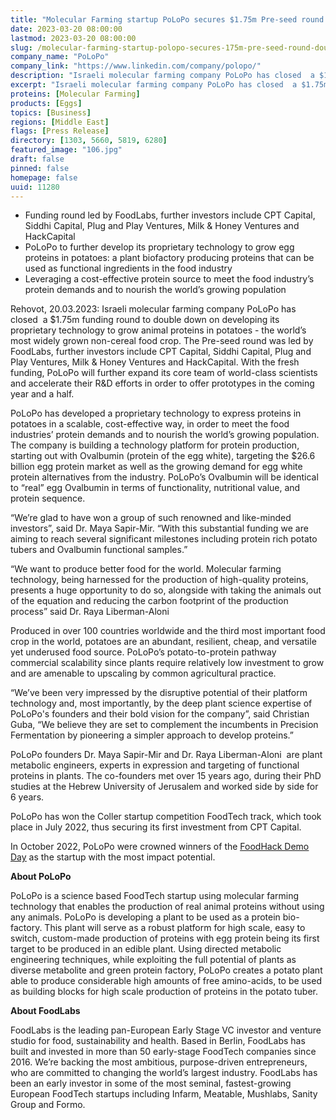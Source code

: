 ```yaml
---
title: "Molecular Farming startup PoLoPo secures $1.75m Pre-seed round to double down on its unique approach for animal-based proteins, growing in plants"
date: 2023-03-20 08:00:00
lastmod: 2023-03-20 08:00:00
slug: /molecular-farming-startup-polopo-secures-175m-pre-seed-round-double-down-its-unique
company_name: "PoLoPo"
company_link: "https://www.linkedin.com/company/polopo/"
description: "Israeli molecular farming company PoLoPo has closed  a $1.75m funding round to double down on developing its proprietary technology to grow egg proteins in potatoes"
excerpt: "Israeli molecular farming company PoLoPo has closed  a $1.75m funding round to double down on developing its proprietary technology to grow egg proteins in potatoes"
proteins: [Molecular Farming]
products: [Eggs]
topics: [Business]
regions: [Middle East]
flags: [Press Release]
directory: [1303, 5660, 5819, 6280]
featured_image: "106.jpg"
draft: false
pinned: false
homepage: false
uuid: 11280
---
```

<ul>
<li>Funding round led by FoodLabs, further investors include CPT Capital, Siddhi Capital, Plug and Play Ventures, Milk & Honey Ventures and HackCapital</li>
<li>PoLoPo to further develop its proprietary technology to grow egg proteins in potatoes: a plant biofactory producing proteins that can be used as functional ingredients in the food industry</li>
<li>Leveraging a cost-effective protein source to meet the food industry’s protein demands and to nourish the world’s growing population</li>
</ul>
<p>Rehovot, 20.03.2023: Israeli molecular farming company PoLoPo has closed  a $1.75m funding round to double down on developing its proprietary technology to grow animal proteins in potatoes - the world’s most widely grown non-cereal food crop. The Pre-seed round was led by FoodLabs, further investors include CPT Capital, Siddhi Capital, Plug and Play Ventures, Milk & Honey Ventures and HackCapital. With the fresh funding, PoLoPo will further expand its core team of world-class scientists and accelerate their R&D efforts in order to offer prototypes in the coming year and a half.</p>
<p>PoLoPo has developed a proprietary technology to express proteins in potatoes in a scalable, cost-effective way, in order to meet the food industries’ protein demands and to nourish the world’s growing population. The company is building a technology platform for protein production, starting out with Ovalbumin (protein of the egg white), targeting the $26.6 billion egg protein market as well as the growing demand for egg white protein alternatives from the industry. PoLoPo’s Ovalbumin will be identical to “real” egg Ovalbumin in terms of functionality, nutritional value, and protein sequence. </p>
<p>“We’re glad to have won a group of such renowned and like-minded investors”, said Dr. Maya Sapir-Mir. “With this substantial funding we are aiming to reach several significant milestones including protein rich potato tubers and Ovalbumin functional samples.”</p>
<p>“We want to produce better food for the world. Molecular farming technology, being harnessed for the production of high-quality proteins, presents a huge opportunity to do so, alongside with taking the animals out of the equation and reducing the carbon footprint of the production process” said Dr. Raya Liberman-Aloni </p>
<p>Produced in over 100 countries worldwide and the third most important food crop in the world, potatoes are an abundant, resilient, cheap, and versatile yet underused food source. PoLoPo’s potato-to-protein pathway commercial scalability since plants require relatively low investment to grow and are amenable to upscaling by common agricultural practice.</p>
<p>“We’ve been very impressed by the disruptive potential of their platform technology and, most importantly, by the deep plant science expertise of PoLoPo's founders and their bold vision for the company”, said Christian Guba, “We believe they are set to complement the incumbents in Precision Fermentation by pioneering a simpler approach to develop proteins.”</p>
<p>PoLoPo founders Dr. Maya Sapir-Mir and Dr. Raya Liberman-Aloni  are plant metabolic engineers, experts in expression and targeting of functional proteins in plants. The co-founders met over 15 years ago, during their PhD studies at the Hebrew University of Jerusalem and worked side by side for 6 years.</p>
<p>PoLoPo has won the Coller startup competition FoodTech track, which took place in July 2022, thus securing its first investment from CPT Capital. </p>
<p>In October 2022, PoLoPo were crowned winners of the <a href="https://foodhack.global/articles/meet-the-winners-of-the-foodhack-demo-day"><u>FoodHack Demo Day</u></a> as the startup with the most impact potential. </p>
<p><strong>About PoLoPo</strong></p>
<p>PoLoPo is a science based FoodTech startup using molecular farming technology that enables the production of real animal proteins without using any animals. PoLoPo is developing a plant to be used as a protein bio-factory. This plant will serve as a robust platform for high scale, easy to switch, custom-made production of proteins with egg protein being its first target to be produced in an edible plant. Using directed metabolic engineering techniques, while exploiting the full potential of plants as diverse metabolite and green protein factory, PoLoPo creates a potato plant able to produce considerable high amounts of free amino-acids, to be used as building blocks for high scale production of proteins in the potato tuber.</p>
<p><strong>About FoodLabs </strong></p>
<p>FoodLabs is the leading pan-European Early Stage VC investor and venture studio for food, sustainability and health. Based in Berlin, FoodLabs has built and invested in more than 50 early-stage FoodTech companies since 2016. We’re backing the most ambitious, purpose-driven entrepreneurs, who are committed to changing the world’s largest industry. FoodLabs has been an early investor in some of the most seminal, fastest-growing European FoodTech startups including Infarm, Meatable, Mushlabs, Sanity Group and Formo.</p>
